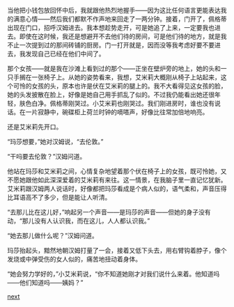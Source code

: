 
当他把小钱包放回怀中后，我就跟他热烈地握手——因为这比任何语言更能表达我的满意心情——然后我们都默不作声地来回走了一两分钟。接着，门开了，佩格蒂出现在门口，招呼汉姆进去。我本想趁势走开，可是她追了上来，一定要我也进去。即使在这时候，我还是想避开不去他们待的房间，可是他们待的地方，就是我不止一次提到过的那间砖铺的厨房。门一打开就是，因而没等我考虑好要不要进去，我发现自己已经在他们中间了。

那个女孩——就是我在沙滩上看到过的那个——正坐在壁炉旁的地上，她的头和一只手搁在一张椅子上。从她的姿势看来，我想，艾米莉大概刚从椅子上站起来，这个可怜的女孩的头，原本也许是伏在艾米莉的腿上的。我不大看得见这女孩的脸，她的头发披散在脸上，好像是她自己用手抓乱了似的。不过我仍能看出她还很年轻，肤色白净。佩格蒂刚哭过。小艾米莉也刚哭过。我们刚进房时，谁也没有说话。在一片寂静中，碗碟柜上荷兰时钟的嘀嗒声，好像比往常加倍地响亮。

还是艾米莉先开口。

“玛莎想要，”她对汉姆说，“去伦敦。”

“干吗要去伦敦？”汉姆问道。

他站在玛莎和艾米莉之间，心情复杂地望着那个伏在椅子上的女孩，既可怜她，又不愿她跟他如此深深爱着的艾米莉有来往。这一情景，在我脑子里一直记忆犹新。艾米莉跟汉姆两人说话时，好像都把玛莎看成是个病人似的，语气柔和，声音压得比耳语高不了多少，但是能让人听清。

“去那儿比在这儿好，”响起另一个声音——是玛莎的声音——但她的身子没有动，“那儿没有人认识我，而在这儿，人人都认识我。”

“她去那儿做什么呢？”汉姆问道。

玛莎抬起头，黯然地朝汉姆打量了一会，接着又低下头去，用右臂钩着脖子，像个发烧或中弹受伤的女人似的，痛苦地扭动着身体。

“她会努力学好的，”小艾米莉说，“你不知道她刚才对我们说什么来着。他知道吗——他们知道吗——姨妈？”

[next](page305)